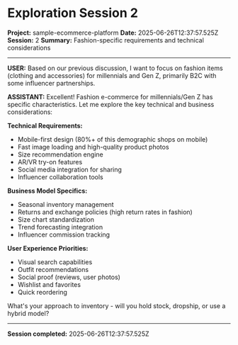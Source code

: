 # Exploration Session 2
**Project:** sample-ecommerce-platform
**Date:** 2025-06-26T12:37:57.525Z
**Session:** 2
**Summary:** Fashion-specific requirements and technical considerations

---

**USER:** Based on our previous discussion, I want to focus on fashion items (clothing and accessories) for millennials and Gen Z, primarily B2C with some influencer partnerships.

**ASSISTANT:** Excellent! Fashion e-commerce for millennials/Gen Z has specific characteristics. Let me explore the key technical and business considerations:

**Technical Requirements:**
- Mobile-first design (80%+ of this demographic shops on mobile)
- Fast image loading and high-quality product photos
- Size recommendation engine
- AR/VR try-on features
- Social media integration for sharing
- Influencer collaboration tools

**Business Model Specifics:**
- Seasonal inventory management
- Returns and exchange policies (high return rates in fashion)
- Size chart standardization
- Trend forecasting integration
- Influencer commission tracking

**User Experience Priorities:**
- Visual search capabilities
- Outfit recommendations
- Social proof (reviews, user photos)
- Wishlist and favorites
- Quick reordering

What's your approach to inventory - will you hold stock, dropship, or use a hybrid model?

---

**Session completed:** 2025-06-26T12:37:57.525Z
